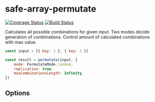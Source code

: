 # safe-array-permutate
[![Coverage Status](https://coveralls.io/repos/github/jalorenz/safe-array-permutate/badge.svg)](https://coveralls.io/github/jalorenz/safe-array-permutate)
[![Build Status](https://travis-ci.com/jalorenz/safe-array-permutate.svg?branch=main)](https://travis-ci.com/jalorenz/safe-array-permutate)

Calculates all possible combinations for given input. Two modes decide generation of combinations. Control amount of calculated combinations with max value.

```javascript
const input = [{ key: 1 }, { key: 2 }]

const result = permutate(input, {
    mode: PermutateMode.random,
    replication: true,  
    maxCombinationsLength: Infinity,
})
```

## Options


